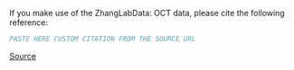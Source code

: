 If you make use of the ZhangLabData: OCT data, please cite the following reference:

``` bibtex
PASTE HERE CUSTOM CITATION FROM THE SOURCE URL
```

[Source](https://data.mendeley.com/datasets/rscbjbr9sj/3)